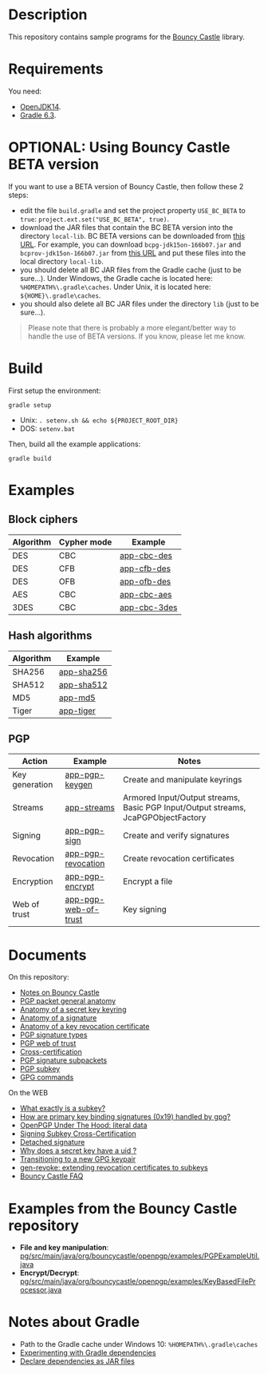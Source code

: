 # Description

This repository contains sample programs for the [Bouncy Castle](https://www.bouncycastle.org) library.

# Requirements

You need:
* [OpenJDK14](doc/java-version.md).
* [Gradle 6.3](doc/gradle-version.md).

# OPTIONAL: Using Bouncy Castle BETA version

If you want to use a BETA version of Bouncy Castle, then follow these 2 steps:

* edit the file `build.gradle` and set the project property `USE_BC_BETA` to `true`: `project.ext.set("USE_BC_BETA", true)`.
* download the JAR files that contain the BC BETA version into the directory `local-lib`.
  BC BETA versions can be downloaded from [this URL](https://downloads.bouncycastle.org/betas/).
  For example, you can download `bcpg-jdk15on-166b07.jar` and `bcprov-jdk15on-166b07.jar` from [this URL](https://downloads.bouncycastle.org/betas/)
  and put these files into the local directory `local-lib`.
* you should delete all BC JAR files from the Gradle cache (just to be sure...).
  Under Windows, the Gradle cache is located here: `%HOMEPATH%\.gradle\caches`.
  Under Unix, it is located here: `${HOME}\.gradle\caches`.
* you should also delete all BC JAR files under the directory `lib` (just to be sure...).

> Please note that there is probably a more elegant/better way to handle the use of BETA versions.
> If you know, please let me know.

# Build

First setup the environment:

    gradle setup
    
* Unix: `. setenv.sh && echo ${PROJECT_ROOT_DIR}`
* DOS: `setenv.bat`
    
Then, build all the example applications:

    gradle build
    
# Examples

## Block ciphers

| Algorithm | Cypher mode | Example                      |
|-----------|-------------|------------------------------|
| DES       | CBC         | [app-cbc-des](app-cbc-des)   |
| DES       | CFB         | [app-cfb-des](app-cfb-des)   |
| DES       | OFB         | [app-ofb-des](app-ofb-des)   |
| AES       | CBC         | [app-cbc-aes](app-cbc-aes)   |
| 3DES      | CBC         | [app-cbc-3des](app-cbc-3des) |

## Hash algorithms

| Algorithm | Example                      |
|-----------|------------------------------|
| SHA256    | [app-sha256](app-sha256)     |
| SHA512    | [app-sha512](app-sha512)     |
| MD5       | [app-md5](app-md5)           |
| Tiger     | [app-tiger](app-tiger)       |

## PGP

| Action               | Example                                        | Notes                                                                              |
|----------------------|------------------------------------------------|------------------------------------------------------------------------------------|
| Key generation       | [app-pgp-keygen](app-pgp-keygen)               | Create and manipulate keyrings                                                     |
| Streams              | [app-streams](app-streams)                     | Armored Input/Output streams, Basic PGP Input/Output streams, JcaPGPObjectFactory  |
| Signing              | [app-pgp-sign](app-pgp-sign)                   | Create and verify signatures                                                       |
| Revocation           | [app-pgp-revocation](app-pgp-revocation)       | Create revocation certificates                                                     |
| Encryption           | [app-pgp-encrypt](app-pgp-encrypt)             | Encrypt a file                                                                     |
| Web of trust         | [app-pgp-web-of-trust](app-pgp-web-of-trust)   | Key signing                                                                        |

# Documents

On this repository:

* [Notes on Bouncy Castle](doc/bouncy-castle-notes.md)
* [PGP packet general anatomy](doc/pgp-packet.md)
* [Anatomy of a secret key keyring](doc/pgp-packets-secret-keyring.md)
* [Anatomy of a signature](doc/pgp-packets-signature.md)
* [Anatomy of a key revocation certificate](doc/pgp-packets-revocation.md)
* [PGP signature types](doc/pgp-sig.md)
* [PGP web of trust](doc/pgp-web-of-trust.md)
* [Cross-certification](doc/cross-certify.md)
* [PGP signature subpackets](doc/pgp-sig-subpacket.md)
* [PGP subkey](doc/pgp-subkey.md)
* [GPG commands](doc/gpg.md)

On the WEB

* [What exactly is a subkey?](https://security.stackexchange.com/questions/76940/what-exactly-is-a-subkey)
* [How are primary key binding signatures (0x19) handled by gpg?](https://lists.gnupg.org/pipermail/gnupg-users/2014-May/049794.html)
* [OpenPGP Under The Hood: literal data](https://under-the-hood.sequoia-pgp.org/literal-data/)
* [Signing Subkey Cross-Certification](https://gnupg.org/faq/subkey-cross-certify.html)
* [Detached signature](https://subversivebytes.wordpress.com/2013/12/10/pgp-cryptography-with-the-legion-of-the-bouncy-castle-part-5/)
* [Why does a secret key have a <ultimate> uid ?](https://unix.stackexchange.com/questions/407062/gpg-list-keys-command-outputs-uid-unknown-after-importing-private-key-onto)
* [Transitioning to a new GPG keypair](https://www.alessandromenti.it/blog/2017/01/transitioning-new-gpg-keypair.html)
* [gen-revoke: extending revocation certificates to subkeys](https://blogs.gentoo.org/mgorny/2019/02/20/gen-revoke-extending-revocation-certificates-to-subkeys/)
* [Bouncy Castle FAQ](http://www.bouncycastle.org/wiki/display/JA1/PGP+Questions)

# Examples from the Bouncy Castle repository

* **File and key manipulation**: [pg/src/main/java/org/bouncycastle/openpgp/examples/PGPExampleUtil.java](https://github.com/bcgit/bc-java/blob/master/pg/src/main/java/org/bouncycastle/openpgp/examples/PGPExampleUtil.java)
* **Encrypt/Decrypt**: [pg/src/main/java/org/bouncycastle/openpgp/examples/KeyBasedFileProcessor.java](https://github.com/bcgit/bc-java/blob/master/pg/src/main/java/org/bouncycastle/openpgp/examples/KeyBasedFileProcessor.java)

# Notes about Gradle

* Path to the Gradle cache under Windows 10: `%HOMEPATH%\.gradle\caches`
* [Experimenting with Gradle dependencies](https://alexfu.github.io/android/2017/11/07/experimenting-with-gradle-dependencies.html)
* [Declare dependencies as JAR files](https://docs.gradle.org/current/dsl/org.gradle.api.artifacts.dsl.DependencyHandler.html)
